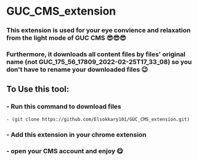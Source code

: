 # GUC_CMS_extension

### This extension is used for your eye convience and relaxation from the light mode of GUC CMS 😎😎😎
### Furthermore, it downloads all content files by files' original name (not GUC_175_56_17809_2022-02-25T17_33_08) so you don't have to rename your downloaded files 😉

## To Use this tool:

### - Run this command to download files
```
- (git clone https://github.com/Elsokkary101/GUC_CMS_extension.git)
```
### - Add this extension in your chrome extension 
### - open your CMS account and enjoy 😋

